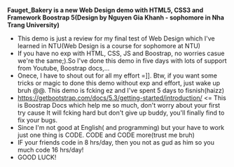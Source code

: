 **Fauget_Bakery is a new Web Design demo with HTML5, CSS3 and Framework Boostrap 5(Design by Nguyen Gia Khanh - sophomore in Nha Trang University)**
- This demo is just a review for my final test of Web Design  which I've learned in NTU(Web Design is a course for sophomore at NTU)
- If you have no exp with HTML, CSS, JS and Boostrap, no worries casue we're the same;).So I've done this demo in five days with lots of support from Youtube, Boostrap docs,...
- Onece, I have to shout out for all my effort =]]. Btw, if you want some tricks or magic to done this demo without exp and effort, just wake up bruh @@. This demo is fcking ez and I've spent 5 days to fisnish(haizz)
- https://getbootstrap.com/docs/5.3/getting-started/introduction/ <= This is Boostrap Docs which help me so much, don't worry about your first try cause It will fcking hard but don't give up buddy, you'll finally find to fix your bugs.
- Since I'm not good at English( and programming) but your have to work just one thing is CODE. CODE and CODE more(trust me bruh)
- IF your friends code in 8 hrs/day, then you not as gud as him so you much code 16 hrs/day!
- GOOD LUCK!

    
